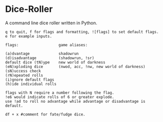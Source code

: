 # Dice-Roller
A command line dice roller written in Python.

```format: xdy + z + dw... !flags #roll comment here
q to quit, f for flags and formatting, ![flags] to set default flags.
e for example inputs.

flags:                  game aliases:

(a)dvantage             shadowrun
(d)isadvantage          (shadowrun, !sr)
default dice (tN)ype    new world of darkness
(eN)xploding dice       (nwod, acc, !nw, new world of darkness)
(sN)uccess check
(rN)epeated rolls
(i)gnore default flags
(h)ide individual rolls

flags with N require a number following the flag.
!e6 would indicate rolls of 6 or greater explode.
use !ad to roll no advantage while advantage or disadvantage is default.

df + x #comment for fate/fudge dice.
